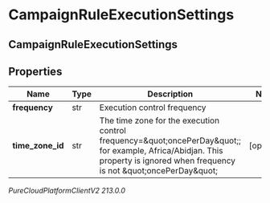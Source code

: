 # CampaignRuleExecutionSettings

## CampaignRuleExecutionSettings

## Properties

|Name | Type | Description | Notes|
|------------ | ------------- | ------------- | -------------|
| **frequency** | str | Execution control frequency | |
| **time_zone_id** | str | The time zone for the execution control frequency&#x3D;\&quot;oncePerDay\&quot;; for example, Africa/Abidjan. This property is ignored when frequency is not \&quot;oncePerDay\&quot; | [optional] |



_PureCloudPlatformClientV2 213.0.0_
